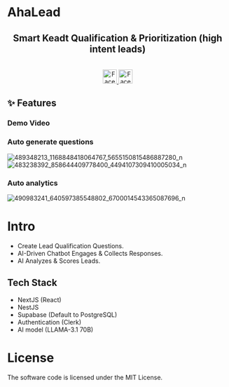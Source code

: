 # AhaLead

<div align="center">
  <strong>
  <h2>Smart Keadt Qualification & Prioritization (high intent leads)</h2><br />
  </strong>
</div>

<div class="flex" align="center">
  <a href="https://facebook.com/ahachatter">
    <img alt="Facebook" src="https://upload.wikimedia.org/wikipedia/commons/b/b8/2021_Facebook_icon.svg" width="32">
  </a>
  <a href="https://facebook.com/ahachatter">
    <img alt="Facebook" src="https://upload.wikimedia.org/wikipedia/commons/b/be/Facebook_Messenger_logo_2020.svg" width="32">
  </a>
</div>

## ✨ Features

### Demo Video


### Auto generate questions

![489348213_1168848418064767_5655150815486887280_n](https://github.com/user-attachments/assets/a798b22d-4700-47f3-a10f-e14b2a2b979a)
![483238392_858644409778400_4494107309410005034_n](https://github.com/user-attachments/assets/a85426e5-d002-41e3-93f7-c899b0931d8d)

### Auto analytics

![490983241_640597385548802_6700014543365087696_n](https://github.com/user-attachments/assets/e457be14-6ecc-48d8-8b89-1744a713d864)

# Intro
- Create Lead Qualification Questions.
- AI-Driven Chatbot Engages & Collects Responses.
- AI Analyzes & Scores Leads.

## Tech Stack

- NextJS (React)
- NestJS
- Supabase (Default to PostgreSQL)
- Authentication (Clerk)
- AI model (LLAMA-3.1 70B)

# License

The software code is licensed under the MIT License.
